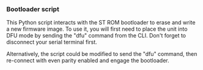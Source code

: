### Bootloader script
This Python script interacts with the ST ROM bootloader to erase and write a new firmware image.
To use it, you will first need to place the unit into DFU mode by sending the "dfu" command from the CLI. Don't forget to disconnect your serial terminal first.

Alternatively, the script could be modified to send the "dfu" command, then re-connect with even parity enabled and engage the bootloader.

